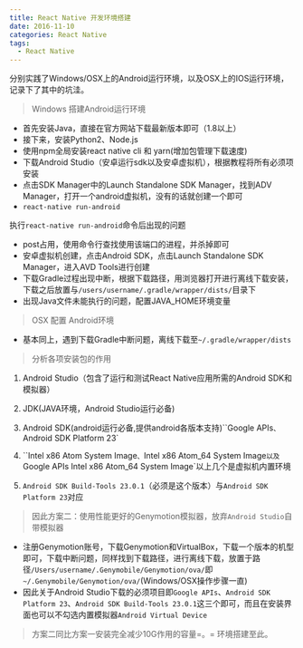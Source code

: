 ```yaml
---
title: React Native 开发环境搭建
date: 2016-11-10
categories: React Native
tags: 
  - React Native
---
```


分别实践了Windows/OSX上的Android运行环境，以及OSX上的IOS运行环境，记录下了其中的坑洼。
<!-- more -->

> Windows 搭建Android运行环境

[React Native 官方搭建教程]: http://reactnative.cn/docs/0.38/getting-started.html#content

- 首先安装Java，直接在官方网站下载最新版本即可（1.8以上）
- 接下来，安装Python2、Node.js
- 使用npm全局安装react native cli 和 yarn(增加包管理下载速度)
- 下载Android Studio（安卓运行sdk以及安卓虚拟机），根据教程将所有必须项安装
- 点击SDK Manager中的Launch Standalone SDK Manager，找到ADV Manager，打开一个android虚拟机，没有的话就创建一个即可
- `react-native run-android`

执行`react-native run-android`命令后出现的问题

- post占用，使用命令行查找使用该端口的进程，并杀掉即可
- 安卓虚拟机创建，点击Android SDK，点击Launch Standalone SDK Manager，进入AVD Tools进行创建
- 下载Gradle过程出现中断，根据下载路径，用浏览器打开进行离线下载安装，下载之后放置与`/users/username/.gradle/wrapper/dists/`目录下
- 出现Java文件未能执行的问题，配置JAVA_HOME环境变量


> OSX 配置 Android环境

- 基本同上，遇到下载Gradle中断问题，离线下载至`~/.gradle/wrapper/dists`

> 分析各项安装包的作用

1. Android Studio（包含了运行和测试React Native应用所需的Android SDK和模拟器）


1. JDK(JAVA环境，Android Studio运行必备)
2. Android SDK(android运行必备,提供android各版本支持)``Google APIs`、`Android SDK Platform 23`
3. ``Intel x86 Atom System Image`、`Intel x86 Atom_64 System Image`以及`Google APIs Intel x86 Atom_64 System Image`以上几个是虚拟机内置环境
4. `Android SDK Build-Tools 23.0.1`（必须是这个版本）与`Android SDK Platform 23`对应



> 因此方案二：使用性能更好的Genymotion模拟器，放弃`Android Studio`自带模拟器

- 注册Genymotion账号，下载Genymotion和VirtualBox，下载一个版本的机型即可，下载中断问题，同样找到下载路径，进行离线下载，放置于路径`/Users/username/.Genymobile/Genymotion/ova/`即`~/.Genymobile/Genymotion/ova/`(Windows/OSX操作步骤一直)
- 因此关于Android Studio下载的必须项目即`Google APIs`、`Android SDK Platform 23`、`Android SDK Build-Tools 23.0.1`这三个即可，而且在安装界面也可以不勾选内置模拟器`Android Virtual Device `  

> 方案二同比方案一安装完全减少10G作用的容量=。= 环境搭建至此。